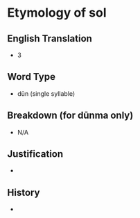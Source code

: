 # Etymology of sol

## English Translation
- 3

## Word Type
- dūn (single syllable)

## Breakdown (for dūnma only)
- N/A

## Justification
- 

## History
- 
